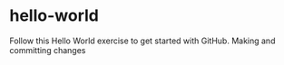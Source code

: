 # hello-world
Follow this Hello World exercise to get started with GitHub.
Making and committing changes
